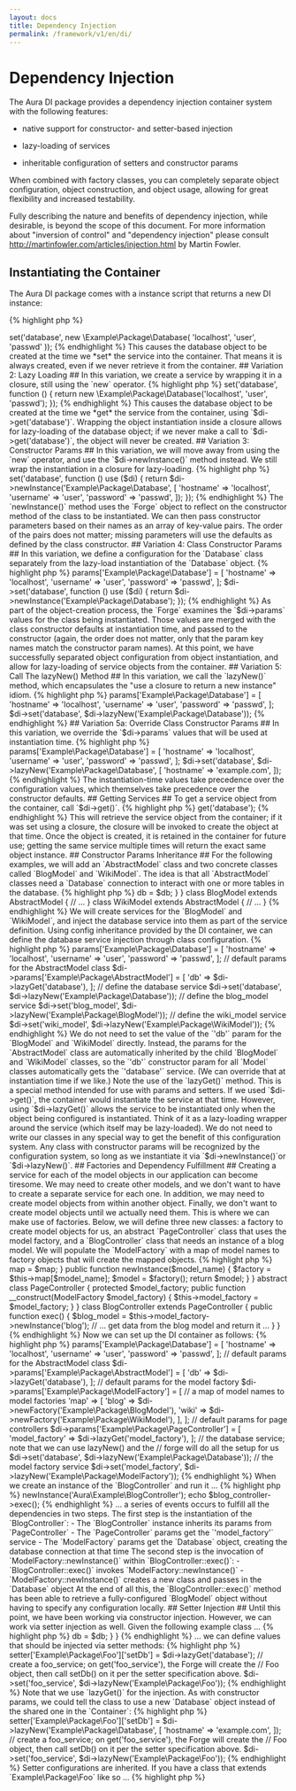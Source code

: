 ```yaml
---
layout: docs
title: Dependency Injection
permalink: /framework/v1/en/di/
---
```


# Dependency Injection #

The Aura DI package provides a dependency injection container system with the
following features:

- native support for constructor- and setter-based injection

- lazy-loading of services

- inheritable configuration of setters and constructor params

When combined with factory classes, you can completely separate object
configuration, object construction, and object usage, allowing for great
flexibility and increased testability.

Fully describing the nature and benefits of dependency injection, while
desirable, is beyond the scope of this document. For more information about
"inversion of control" and "dependency injection" please consult
<http://martinfowler.com/articles/injection.html> by Martin Fowler.

## Instantiating the Container ##

The Aura DI package comes with a instance script that returns a new DI
instance:

{% highlight php %}
<?php
$di = require '/path/to/Aura.Di/scripts/instance.php';
{% endhighlight %}

Alternatively, you can add the Aura DI `'src/'` directory to your autoloader,
and then instantiate it yourself:

{% highlight php %}
<?php
use Aura\Di\Container;
use Aura\Di\Forge;
use Aura\Di\Config;

$di = new Container(new Forge(new Config));
{% endhighlight %}

The `Container` is the DI container proper.  The support objects are:

- a `Config` object for collection, retrieval, and merging of setters and constructor params

- a `Forge` for object creation using the unified `Config` values

We will not need to use the support objects directly; we will get access to
their behaviors through `Container` methods.


## Setting Services ##

For the following examples, we will set a service that should return a
database connection. The hypothetical database connection class is defined as
follows:

{% highlight php %}
<?php
namespace Example\Package;

class Database
{
    public function __construct($hostname, $username, $password)
    {
        // ... make the database connection
    }
}
{% endhighlight %}

We will proceed from naive service creation to a more sophisticated idiom in
four steps. Each of the variations is a valid use of the DI container with its
own strengths and weaknesses.

## Variation 1: Eager Loading ##

In this variation, we create a service by instantiating an object with the
`new` operator.

{% highlight php %}
<?php
$di->set('database', new \Example\Package\Database(
    'localhost', 'user', 'passwd'
));
{% endhighlight %}

This causes the database object to be created at the time we *set* the service
into the container. That means it is always created, even if we never retrieve
it from the container.

## Variation 2: Lazy Loading ##

In this variation, we create a service by wrapping it in a closure, still
using the `new` operator.

{% highlight php %}
<?php
$di->set('database', function () {
    return new \Example\Package\Database('localhost', 'user', 'passwd');
});
{% endhighlight %}

This causes the database object to be created at the time we *get* the service
from the container, using `$di->get('database')`. Wrapping the object
instantiation inside a closure allows for lazy-loading of the database object;
if we never make a call to `$di->get('database')`, the object will never be
created.

## Variation 3: Constructor Params ##

In this variation, we will move away from using the `new` operator, and use
the `$di->newInstance()` method instead. We still wrap the instantiation in a
closure for lazy-loading.

{% highlight php %}
<?php
$di->set('database', function () use ($di) {
    return $di->newInstance('Example\Package\Database', [
        'hostname' => 'localhost',
        'username' => 'user',
        'password' => 'passwd',
    ]);
});
{% endhighlight %}

The `newInstance()` method uses the `Forge` object to reflect on the
constructor method of the class to be instantiated. We can then pass
constructor parameters based on their names as an array of key-value pairs.
The order of the pairs does not matter; missing parameters will use the
defaults as defined by the class constructor.

## Variation 4: Class Constructor Params ##

In this variation, we define a configuration for the `Database` class
separately from the lazy-load instantiation of the `Database` object.

{% highlight php %}
<?php
$di->params['Example\Package\Database'] = [
    'hostname' => 'localhost',
    'username' => 'user',
    'password' => 'passwd',
];

$di->set('database', function () use ($di) {
    return $di->newInstance('Example\Package\Database');
});
{% endhighlight %}

As part of the object-creation process, the `Forge` examines the `$di->params`
values for the class being instantiated. Those values are merged with the
class constructor defaults at instantiation time, and passed to the
constructor (again, the order does not matter, only that the param key names
match the constructor param names).

At this point, we have successfully separated object configuration from object
instantiation, and allow for lazy-loading of service objects from the
container.

## Variation 5: Call The lazyNew() Method ##

In this variation, we call the `lazyNew()` method, which encapsulates the
"use a closure to return a new instance" idiom.

{% highlight php %}
<?php
$di->params['Example\Package\Database'] = [
    'hostname' => 'localhost',
    'username' => 'user',
    'password' => 'passwd',
];

$di->set('database', $di->lazyNew('Example\Package\Database'));
{% endhighlight %}


## Variation 5a: Override Class Constructor Params ##

In this variation, we override the `$di->params` values that will be used at
instantiation time.

{% highlight php %}
<?php
$di->params['Example\Package\Database'] = [
    'hostname' => 'localhost',
    'username' => 'user',
    'password' => 'passwd',
];

$di->set('database', $di->lazyNew('Example\Package\Database', [
    'hostname' => 'example.com',
]);
{% endhighlight %}

The instantiation-time values take precedence over the configuration values,
which themselves take precedence over the constructor defaults.


## Getting Services ##

To get a service object from the container, call `$di->get()`.

{% highlight php %}
<?php
$db = $di->get('database');
{% endhighlight %}

This will retrieve the service object from the container; if it was set using
a closure, the closure will be invoked to create the object at that time. Once
the object is created, it is retained in the container for future use; getting
the same service multiple times will return the exact same object instance.


## Constructor Params Inheritance ##

For the following examples, we will add an `AbstractModel` class and two
concrete classes called `BlogModel` and `WikiModel`. The idea is that all
`AbstractModel` classes need a `Database` connection to interact with one or
more tables in the database.

{% highlight php %}
<?php
namespace Example\Package;

abstract class AbstractModel
{
    protected $db;

    public function __construct(Database $db)
    {
        $this->db = $db;
    }
}

class BlogModel extends AbstractModel
{
    // ...
}

class WikiModel extends AbstractModel
{
    // ...
}
{% endhighlight %}

We will create services for the `BlogModel` and `WikiModel`, and inject the
database service into them as part of the service definition. Using config
inheritance provided by the DI container, we can define the database service
injection through class configuration.

{% highlight php %}
<?php
// default params for the Database class
$di->params['Example\Package\Database'] = [
    'hostname' => 'localhost',
    'username' => 'user',
    'password' => 'passwd',
];

// default params for the AbstractModel class
$di->params['Example\Package\AbstractModel'] = [
    'db' => $di->lazyGet('database'),
];

// define the database service
$di->set('database', $di->lazyNew('Example\Package\Database'));

// define the blog_model service
$di->set('blog_model', $di->lazyNew('Example\Package\BlogModel'));

// define the wiki_model service
$di->set('wiki_model', $di->lazyNew('Example\Package\WikiModel'));
{% endhighlight %}

We do not need to set the value of the `'db'` param for the `BlogModel` and
`WikiModel` directly. Instead, the params for the `AbstractModel` class are
automatically inherited by the child `BlogModel` and `WikiModel` classes, so
the `'db'` constructor param for all `Model` classes automatically gets the
`'database'` service. (We can override that at instantiation time if we like.)

Note the use of the `lazyGet()` method. This is a special method intended for
use with params and setters. If we used `$di->get()`, the container would
instantiate the service at that time. However, using `$di->lazyGet()` allows
the service to be instantiated only when the object being configured is
instantiated. Think of it as a lazy-loading wrapper around the service (which
itself may be lazy-loaded).

We do not need to write our classes in any special way to get the benefit of
this configuration system. Any class with constructor params will be
recognized by the configuration system, so long as we instantiate it via
`$di->newInstance()`or `$di->lazyNew()`.


## Factories and Dependency Fulfillment ##

Creating a service for each of the model objects in our application can become
tiresome. We may need to create other models, and we don't want to have to
create a separate service for each one. In addition, we may need to create
model objects from within another object. Finally, we don't want to create
model objects until we actually need them. This is where we can make use of
factories.

Below, we will define three new classes: a factory to create model objects for
us, an abstract `PageController` class that uses the model factory, and a
`BlogController` class that needs an instance of a blog model. We will
populate the `ModelFactory` with a map of model names to factory objects that
will create the mapped objects.

{% highlight php %}
<?php
namespace Example\Package;

class ModelFactory
{
    // a map of model names to factory closures
    protected $map = [];

    public function __construct($map = [])
    {
        $this->map = $map;
    }

    public function newInstance($model_name)
    {
        $factory = $this->map[$model_name];
        $model = $factory();
        return $model;
    }
}

abstract class PageController
{
    protected $model_factory;

    public function __construct(ModelFactory $model_factory)
    {
        $this->model_factory = $model_factory;
    }
}

class BlogController extends PageController
{
    public function exec()
    {
        $blog_model = $this->model_factory->newInstance('blog');
        // ... get data from the blog model and return it ...
    }
}
{% endhighlight %}

Now we can set up the DI container as follows:

{% highlight php %}
<?php
// default params for database connections
$di->params['Example\Package\Database'] = [
    'hostname' => 'localhost',
    'username' => 'user',
    'password' => 'passwd',
];

// default params for the AbstractModel class
$di->params['Example\Package\AbstractModel'] = [
    'db' => $di->lazyGet('database'),
];

// default params for the model factory
$di->params['Example\Package\ModelFactory'] = [
    // a map of model names to model factories
    'map' => [
        'blog' => $di->newFactory('Example\Package\BlogModel'),
        'wiki' => $di->newFactory('Example\Package\WikiModel'),
    ],
];

// default params for page controllers
$di->params['Example\Package\PageController'] = [
    'model_factory' => $di->lazyGet('model_factory'),
];

// the database service; note that we can use lazyNew() and the
// forge will do all the setup for us
$di->set('database', $di->lazyNew('Example\Package\Database'));

// the model factory service
$di->set('model_factory', $di->lazyNew('Example\Package\ModelFactory'));
{% endhighlight %}

When we create an instance of the `BlogController` and run it ...

{% highlight php %}
<?php
$blog_controller = $di->newInstance('Aura\Example\BlogController');
echo $blog_controller->exec();
{% endhighlight %}

... a series of events occurs to fulfill all the dependencies in two steps.
The first step is the instantiation of the `BlogController`:

- The `BlogController` instance inherits its params from `PageController`

- The `PageController` params get the `'model_factory'` service

- The `ModelFactory` params get the `Database` object, creating the
  database connection at that time

The second step is the invocation of `ModelFactory::newInstance()` within
`BlogController::exec()`:

- `BlogController::exec()` invokes `ModelFactory::newInstance()`

- `ModelFactory::newInstance()` creates a new class and passes in the
  `Database` object

At the end of all this, the `BlogController::exec()` method has been able to
retrieve a fully-configured `BlogModel` object without having to specify any
configuration locally.


## Setter Injection ##

Until this point, we have been working via constructor injection. However, we
can work via setter injection as well.

Given the following example class ...

{% highlight php %}
<?php
namespace Example\Package;

class Foo {

    protected $db;

    public function setDb(Database $db)
    {
        $this->db = $db;
    }
}
{% endhighlight %}

... we can define values that should be injected via setter methods:


{% highlight php %}
<?php
// after construction, the Forge will call Foo::setDb()
// and inject the 'database' service object
$di->setter['Example\Package\Foo']['setDb'] = $di->lazyGet('database');

// create a foo_service; on get('foo_service'), the Forge will create the
// Foo object, then call setDb() on it per the setter specification above.
$di->set('foo_service', $di->lazyNew('Example\Package\Foo'));
{% endhighlight %}

Note that we use `lazyGet()` for the injection. As with constructor params, we
could tell the class to use a new `Database` object instead of the shared one
in the `Container`:

{% highlight php %}
<?php
// after construction, call Foo::setDb() and inject a service object.
// we override the default 'hostname' param for the instantiation.
$di->setter['Example\Package\Foo']['setDb'] = $di->lazyNew('Example\Package\Database', [
    'hostname' => 'example.com',
]);

// create a foo_service; on get('foo_service'), the Forge will create the
// Foo object, then call setDb() on it per the setter specification above.
$di->set('foo_service', $di->lazyNew('Example\Package\Foo'));
{% endhighlight %}

Setter configurations are inherited. If you have a class that extends
`Example\Package\Foo` like so ...

{% highlight php %}
<?php
namespace Example\Package;
class Bar extends Foo
{
// ...
}
{% endhighlight %}

... you do not need to add a new setter value for it; the `Forge` reads all
parent setters and applies them. (If you do add a setter value for that class,
it will override the parent setter.)

## Conclusion ##

If we construct our dependencies properly with params, setters, services, and
factories, we will only need to get one object directly from DI container. All
object creation will then happen through the DI container via factory objects
and/or the `Forge` object. We will never need to use the DI container itself
in any of the created objects.
